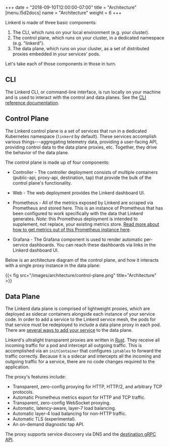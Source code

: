 +++
date = "2018-09-10T12:00:00-07:00"
title = "Architecture"
[menu.l5d2docs]
  name = "Architecture"
  weight = 6
+++

Linkerd is made of three basic components:

1. The CLI, which runs on your local environment (e.g. your cluster).
1. The control plane, which runs on your cluster, in a dedicated namespace (e.g. "linkerd").
1. The data plane, which runs on your cluster, as a set of distributed proxies embedded in your services' pods.

Let's take each of those components in those in turn.

## CLI

The Linkerd CLI, or command-line interface, is run locally on your machine and
is used to interact with the control and data planes. See the [CLI reference
documentation](../cli).

## Control Plane

The Linkerd control plane is a set of services that run in a dedicated
Kubernetes namespace (`linkerd` by default). These services accomplish various
things---aggregating telemetry data, providing a user-facing API, providing
control data to the data plane proxies, etc. Together, they drive the behavior
of the data plane.

The control plane is made up of four components:

- Controller - The controller deployment consists of multiple containers
  (public-api, proxy-api, destination, tap) that provide the bulk of the control
  plane's functionality.

- Web - The web deployment provides the Linkerd dashboard UI.

- Prometheus - All of the metrics exposed by Linkerd are scraped via Prometheus
  and stored here. This is an instance of Prometheus that has been configured to
  work specifically with the data that Linkerd generates. *Note*: this
  Prometheus deployment is intended to supplement, not replace, your existing
  metrics store. [Read more about how to get metrics out of this Prometheus instance here](/2/observability/prometheus/#exporting-metrics).

- Grafana - The Grafana component is used to render automatic per-service
  dashboards. You can reach these dashboards via links in the Linkerd dashboard
  UI.

Below is an architecture diagram of the control plane, and how it interacts
with a single proxy instance in the data plane:

{{< fig src="/images/architecture/control-plane.png" title="Architecture" >}}

## Data Plane

The Linkerd data plane is comprised of lightweight proxies, which are deployed
as sidecar containers alongside each instance of your service code. In order to
add a service to the Linkerd service mesh, the pods for that service must be
redeployed to include a data plane proxy in each pod. There are [several ways
to add your service](../adding-your-service) to the data plane.

Linkerd's ultralight transparent proxies are written in
[Rust](https://www.rust-lang.org/).  They receive all incoming traffic for a
pod and intercept all outgoing traffic. This is accomplished via an
`initContainer` that configures `iptables` to forward the traffic correctly.
Because it is a sidecar and intercepts all the incoming and outgoing traffic
for a service, there are no code changes required to the application.

The proxy's features include:

- Transparent, zero-config proxying for HTTP, HTTP/2, and arbitrary TCP
  protocols.
- Automatic Prometheus metrics export for HTTP and TCP traffic.
- Transparent, zero-config WebSocket proxying.
- Automatic, latency-aware, layer-7 load balancing.
- Automatic layer-4 load balancing for non-HTTP traffic.
- Automatic TLS (experimental).
- An on-demand diagnostic tap API.

The proxy supports service discovery via DNS and the
[destination gRPC API](https://github.com/linkerd/linkerd2-proxy-api).


